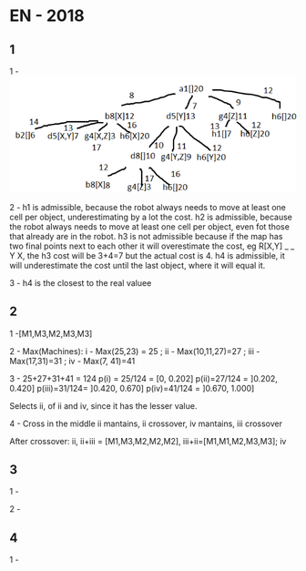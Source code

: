 # EN - 2018

## 1

1 -
![](imgs/2018_1_a.png)

2 - h1 is admissible, because the robot always needs to move at least one cell per object, underestimating by a lot the
cost. h2 is admissible, because the robot always needs to move at least one cell per object, even fot those that already
are in the robot. h3 is not admissible because if the map has two final points next to each other it will overestimate
the cost, eg R[X,Y] _ _ Y X, the h3 cost will be 3+4=7 but the actual cost is 4. h4 is admissible, it will underestimate
the cost until the last object, where it will equal it.

3 - h4 is the closest to the real valuee

## 2

1 -[M1,M3,M2,M3,M3]

2 - Max(Machines): i - Max(25,23) = 25 ; ii - Max(10,11,27)=27 ; iii - Max(17,31)=31 ; iv - Max(7, 41)=41

3 - 25+27+31+41 = 124 p(i) = 25/124 = [0, 0.202]
p(ii)=27/124 = ]0.202, 0.420]
p(iii)=31/124= ]0.420, 0.670]
p(iv)=41/124 = ]0.670, 1.000]

Selects ii, of ii and iv, since it has the lesser value.

4 - Cross in the middle ii mantains, ii crossover, iv mantains, iii crossover

After crossover: ii, ii+iii = [M1,M3,M2,M2,M2], iii+ii=[M1,M1,M2,M3,M3]; iv

## 3

1 -

2 -

## 4

1 - 